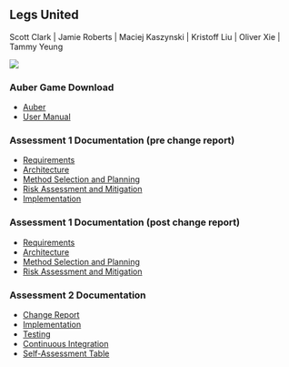 ## Legs United

Scott Clark | Jamie Roberts | Maciej Kaszynski | Kristoff Liu | Oliver Xie |
Tammy Yeung

![](./Jesus23.png)

### Auber Game Download

- [Auber](https://docs.google.com/document/d/13156ywn519An_QWeEImV5j5__AVFFo-zgKqG7HZolH8/edit?usp=sharing)
- [User Manual](https://docs.google.com/document/d/13156ywn519An_QWeEImV5j5__AVFFo-zgKqG7HZolH8/edit?usp=sharing)

### Assessment 1 Documentation (pre change report)

- [Requirements](https://jonwadman.github.io/AuberEndeavour/files/Req1.pdf)
- [Architecture](https://jonwadman.github.io/AuberEndeavour/files/Arch1.pdf)
- [Method Selection and Planning](https://jonwadman.github.io/AuberEndeavour/files/Plan1.pdf)
- [Risk Assessment and Mitigation](https://jonwadman.github.io/AuberEndeavour/files/Risk1.pdf)
- [Implementation](https://jonwadman.github.io/AuberEndeavour/files/Impl1.pdf)

### Assessment 1 Documentation (post change report)

- [Requirements](https://docs.google.com/document/d/13156ywn519An_QWeEImV5j5__AVFFo-zgKqG7HZolH8/edit?usp=sharing)
- [Architecture](https://docs.google.com/document/d/1yYBxvUv1Po4BfTDwSSL2ZOpdtSBmocLk-oVDcni-WdM/edit?usp=sharing)
- [Method Selection and Planning](https://docs.google.com/document/d/1EZsbZt13EBUWk81VG4KXxBATnYtuh7aFyn5ZFLzkh0I/edit?usp=sharing)
- [Risk Assessment and Mitigation](https://docs.google.com/document/d/1DWiCJq6-TyGzkb-Gl2I1ORbHMRxZHRy_fQkjSXIVQHU/edit?usp=sharing)

### Assessment 2 Documentation

- [Change Report](https://docs.google.com/document/d/13156ywn519An_QWeEImV5j5__AVFFo-zgKqG7HZolH8/edit?usp=sharing)
- [Implementation](https://docs.google.com/document/d/1yYBxvUv1Po4BfTDwSSL2ZOpdtSBmocLk-oVDcni-WdM/edit?usp=sharing)
- [Testing](https://docs.google.com/document/d/1EZsbZt13EBUWk81VG4KXxBATnYtuh7aFyn5ZFLzkh0I/edit?usp=sharing)
- [Continuous Integration](https://docs.google.com/document/d/1DWiCJq6-TyGzkb-Gl2I1ORbHMRxZHRy_fQkjSXIVQHU/edit?usp=sharing)
- [Self-Assessment Table](https://docs.google.com/document/d/1TOCMTeezneYBqNM8k387vfA3V8Ni5CZD46dHDEBFzOc/edit?usp=sharing)
